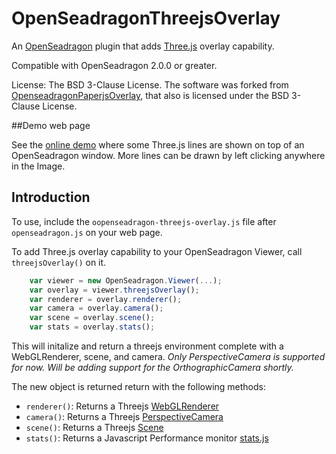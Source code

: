 # OpenSeadragonThreejsOverlay

An [OpenSeadragon](http://openseadragon.github.io) plugin that adds [Three.js](https://threejs.org) overlay capability.

Compatible with OpenSeadragon 2.0.0 or greater.

License: The BSD 3-Clause License. The software was forked from [OpenseadragonPaperjsOverlay](https://github.com/eriksjolund/OpenSeadragonPaperjsOverlay), that also is licensed under the BSD 3-Clause License.

##Demo web page

See the [online demo](https://fervent-snyder-c66537.netlify.com/)
where some Three.js lines are shown on top of an OpenSeadragon window. More lines can be drawn by left clicking anywhere in the Image.

## Introduction

To use, include the `oopenseadragon-threejs-overlay.js` file after `openseadragon.js` on your web page.
   
To add Three.js overlay capability to your OpenSeadragon Viewer, call `threejsOverlay()` on it. 

`````javascript
    var viewer = new OpenSeadragon.Viewer(...);
    var overlay = viewer.threejsOverlay();
    var renderer = overlay.renderer();
    var camera = overlay.camera();
    var scene = overlay.scene();
    var stats = overlay.stats();
`````

This will initalize and return a threejs environment complete with a WebGLRenderer, scene, and camera.
_Only PerspectiveCamera is supported for now. Will be adding support for the OrthographicCamera shortly._

The new object is returned return with the following methods:

* `renderer()`: Returns a Threejs [WebGLRenderer](https://threejs.org/docs/#api/en/renderers/WebGLRenderer)
* `camera()`: Returns a Threejs [PerspectiveCamera](https://threejs.org/docs/#api/en/cameras/PerspectiveCamera)
* `scene()`: Returns a Threejs [Scene](https://threejs.org/docs/#api/en/scenes/Scene)
* `stats()`: Returns a Javascript Performance monitor [stats.js](https://github.com/mrdoob/stats.js/)
